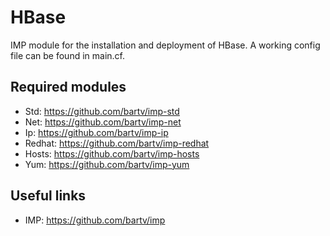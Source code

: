HBase
=====
IMP module for the installation and deployment of HBase. A working config file can be found in main.cf. 

Required modules
----------------

* Std: https://github.com/bartv/imp-std
* Net: https://github.com/bartv/imp-net
* Ip: https://github.com/bartv/imp-ip
* Redhat: https://github.com/bartv/imp-redhat
* Hosts: https://github.com/bartv/imp-hosts
* Yum: https://github.com/bartv/imp-yum

Useful links
-------------

* IMP: https://github.com/bartv/imp 